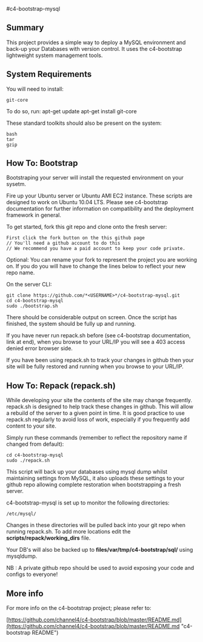 #c4-bootstrap-mysql

## Summary

This project provides a simple way to deploy a MySQL environment and back-up your Databases with version control. It uses the c4-bootstrap lightweight system management tools.

## System Requirements

You will need to install:

    git-core

To do so, run:
    apt-get update
    apt-get install git-core

These standard toolkits should also be present on the system:

    bash
    tar
    gzip

## How To: Bootstrap

Bootstraping your server will install the requested environment on your sysetm.

Fire up your Ubuntu server or Ubuntu AMI EC2 instance. These scripts are designed to work on Ubuntu 10.04 LTS. Please see c4-bootstrap documentation for further information on compatibility and the deployment framework in general.

To get started, fork this git repo and clone onto the fresh server:

    First click the fork button on the this github page
    // You'll need a github account to do this
    // We recommend you have a paid account to keep your code private.

Optional: You can rename your fork to represent the project you are working on. If you do you will have to change the lines below to reflect your new repo name.

On the server CLI:

    git clone https://github.com/*<USERNAME>*/c4-bootstrap-mysql.git
    cd c4-bootstrap-mysql
    sudo ./bootstrap.sh

There should be considerable output on screen. Once the script has finished, the system should be fully up and running.

If you have never run repack.sh before (see c4-bootstrap documentation, link at end), when you browse to your URL/IP you will see a 403 access denied error browser side. 

If you have been using repack.sh to track your changes in github then your site will be fully restored and running when you browse to your URL/IP.


## How To: Repack (repack.sh)

While developing your site the contents of the site may change frequently. repack.sh is designed to help track these changes in github. This will allow a rebuild of the server to a given point in time. It is good practice to use repack.sh regularly to avoid loss of work, especially if you frequently add content to your site.

Simply run these commands (remember to reflect the repository name if changed from default):

    cd c4-bootstrap-mysql
    sudo ./repack.sh

This script will back up your databases using mysql dump whilst maintaining settings from MySQL, it also uploads these settings to your github repo allowing complete restoration when bootstrapping a fresh server.

c4-bootstrap-mysql is set up to monitor the following directories:

    /etc/mysql/

Changes in these directories will be pulled back into your git repo when running repack.sh. To add more locations edit the __scripts/repack/working_dirs__ file.

Your DB's will also be backed up to __files/var/tmp/c4-bootstrap/sql/__ using mysqldump.

NB : A private github repo should be used to avoid exposing your code and configs to everyone!

## More info

For more info on the c4-bootstrap project; please refer to:

[https://github.com/channel4/c4-bootstrap/blob/master/README.md](https://github.com/channel4/c4-bootstrap/blob/master/README.md "c4-bootstrap README")
